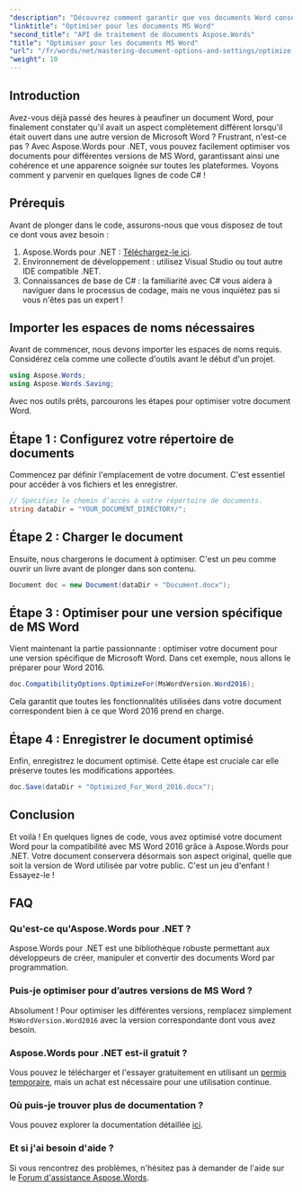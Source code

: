 ```yaml
---
"description": "Découvrez comment garantir que vos documents Word conservent leur mise en forme et leur apparence dans différentes versions de Microsoft Word à l'aide d'Aspose.Words pour .NET."
"linktitle": "Optimiser pour les documents MS Word"
"second_title": "API de traitement de documents Aspose.Words"
"title": "Optimiser pour les documents MS Word"
"url": "/fr/words/net/mastering-document-options-and-settings/optimize-for-ms-word-document/"
"weight": 10
---
```


## Introduction

Avez-vous déjà passé des heures à peaufiner un document Word, pour finalement constater qu'il avait un aspect complètement différent lorsqu'il était ouvert dans une autre version de Microsoft Word ? Frustrant, n'est-ce pas ? Avec Aspose.Words pour .NET, vous pouvez facilement optimiser vos documents pour différentes versions de MS Word, garantissant ainsi une cohérence et une apparence soignée sur toutes les plateformes. Voyons comment y parvenir en quelques lignes de code C# !

## Prérequis

Avant de plonger dans le code, assurons-nous que vous disposez de tout ce dont vous avez besoin :

1. Aspose.Words pour .NET : [Téléchargez-le ici](https://releases.aspose.com/words/net/).
2. Environnement de développement : utilisez Visual Studio ou tout autre IDE compatible .NET.
3. Connaissances de base de C# : la familiarité avec C# vous aidera à naviguer dans le processus de codage, mais ne vous inquiétez pas si vous n'êtes pas un expert !

## Importer les espaces de noms nécessaires

Avant de commencer, nous devons importer les espaces de noms requis. Considérez cela comme une collecte d'outils avant le début d'un projet.

```csharp
using Aspose.Words;
using Aspose.Words.Saving;
```

Avec nos outils prêts, parcourons les étapes pour optimiser votre document Word.

## Étape 1 : Configurez votre répertoire de documents

Commencez par définir l'emplacement de votre document. C'est essentiel pour accéder à vos fichiers et les enregistrer.

```csharp
// Spécifiez le chemin d’accès à votre répertoire de documents.
string dataDir = "YOUR_DOCUMENT_DIRECTORY/";
```

## Étape 2 : Charger le document

Ensuite, nous chargerons le document à optimiser. C'est un peu comme ouvrir un livre avant de plonger dans son contenu.

```csharp
Document doc = new Document(dataDir + "Document.docx");
```

## Étape 3 : Optimiser pour une version spécifique de MS Word

Vient maintenant la partie passionnante : optimiser votre document pour une version spécifique de Microsoft Word. Dans cet exemple, nous allons le préparer pour Word 2016.

```csharp
doc.CompatibilityOptions.OptimizeFor(MsWordVersion.Word2016);
```

Cela garantit que toutes les fonctionnalités utilisées dans votre document correspondent bien à ce que Word 2016 prend en charge.

## Étape 4 : Enregistrer le document optimisé

Enfin, enregistrez le document optimisé. Cette étape est cruciale car elle préserve toutes les modifications apportées.

```csharp
doc.Save(dataDir + "Optimized_For_Word_2016.docx");
```

## Conclusion

Et voilà ! En quelques lignes de code, vous avez optimisé votre document Word pour la compatibilité avec MS Word 2016 grâce à Aspose.Words pour .NET. Votre document conservera désormais son aspect original, quelle que soit la version de Word utilisée par votre public. C'est un jeu d'enfant ! Essayez-le !

## FAQ

### Qu'est-ce qu'Aspose.Words pour .NET ?
Aspose.Words pour .NET est une bibliothèque robuste permettant aux développeurs de créer, manipuler et convertir des documents Word par programmation.

### Puis-je optimiser pour d’autres versions de MS Word ?
Absolument ! Pour optimiser les différentes versions, remplacez simplement `MsWordVersion.Word2016` avec la version correspondante dont vous avez besoin.

### Aspose.Words pour .NET est-il gratuit ?
Vous pouvez le télécharger et l'essayer gratuitement en utilisant un [permis temporaire](https://purchase.aspose.com/temporary-license/), mais un achat est nécessaire pour une utilisation continue.

### Où puis-je trouver plus de documentation ?
Vous pouvez explorer la documentation détaillée [ici](https://reference.aspose.com/words/net/).

### Et si j'ai besoin d'aide ?
Si vous rencontrez des problèmes, n'hésitez pas à demander de l'aide sur le [Forum d'assistance Aspose.Words](https://forum.aspose.com/c/words/8).